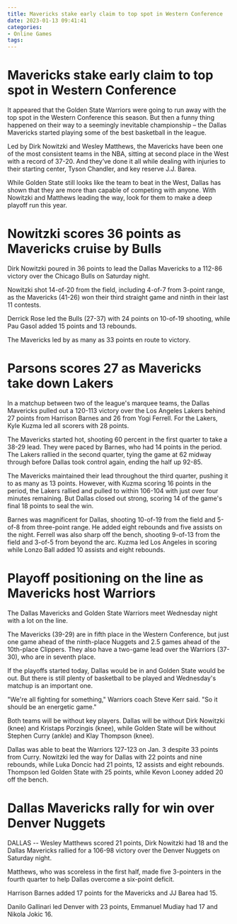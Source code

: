 ```yaml
---
title: Mavericks stake early claim to top spot in Western Conference
date: 2023-01-13 09:41:41
categories:
- Online Games
tags:
---
```



#  Mavericks stake early claim to top spot in Western Conference

It appeared that the Golden State Warriors were going to run away with the top spot in the Western Conference this season. But then a funny thing happened on their way to a seemingly inevitable championship – the Dallas Mavericks started playing some of the best basketball in the league.

Led by Dirk Nowitzki and Wesley Matthews, the Mavericks have been one of the most consistent teams in the NBA, sitting at second place in the West with a record of 37-20. And they’ve done it all while dealing with injuries to their starting center, Tyson Chandler, and key reserve J.J. Barea.

While Golden State still looks like the team to beat in the West, Dallas has shown that they are more than capable of competing with anyone. With Nowitzki and Matthews leading the way, look for them to make a deep playoff run this year.

#  Nowitzki scores 36 points as Mavericks cruise by Bulls

Dirk Nowitzki poured in 36 points to lead the Dallas Mavericks to a 112-86 victory over the Chicago Bulls on Saturday night.

Nowitzki shot 14-of-20 from the field, including 4-of-7 from 3-point range, as the Mavericks (41-26) won their third straight game and ninth in their last 11 contests.

Derrick Rose led the Bulls (27-37) with 24 points on 10-of-19 shooting, while Pau Gasol added 15 points and 13 rebounds.

The Mavericks led by as many as 33 points en route to victory.

#  Parsons scores 27 as Mavericks take down Lakers

In a matchup between two of the league's marquee teams, the Dallas Mavericks pulled out a 120-113 victory over the Los Angeles Lakers behind 27 points from Harrison Barnes and 26 from Yogi Ferrell. For the Lakers, Kyle Kuzma led all scorers with 28 points.

The Mavericks started hot, shooting 60 percent in the first quarter to take a 38-29 lead. They were paced by Barnes, who had 14 points in the period. The Lakers rallied in the second quarter, tying the game at 62 midway through before Dallas took control again, ending the half up 92-85.

The Mavericks maintained their lead throughout the third quarter, pushing it to as many as 13 points. However, with Kuzma scoring 16 points in the period, the Lakers rallied and pulled to within 106-104 with just over four minutes remaining. But Dallas closed out strong, scoring 14 of the game's final 18 points to seal the win.

Barnes was magnificent for Dallas, shooting 10-of-19 from the field and 5-of-8 from three-point range. He added eight rebounds and five assists on the night. Ferrell was also sharp off the bench, shooting 9-of-13 from the field and 3-of-5 from beyond the arc. Kuzma led Los Angeles in scoring while Lonzo Ball added 10 assists and eight rebounds.

#  Playoff positioning on the line as Mavericks host Warriors

The Dallas Mavericks and Golden State Warriors meet Wednesday night with a lot on the line.

The Mavericks (39-29) are in fifth place in the Western Conference, but just one game ahead of the ninth-place Nuggets and 2.5 games ahead of the 10th-place Clippers. They also have a two-game lead over the Warriors (37-30), who are in seventh place.

If the playoffs started today, Dallas would be in and Golden State would be out. But there is still plenty of basketball to be played and Wednesday's matchup is an important one.

"We're all fighting for something," Warriors coach Steve Kerr said. "So it should be an energetic game."

Both teams will be without key players. Dallas will be without Dirk Nowitzki (knee) and Kristaps Porzingis (knee), while Golden State will be without Stephen Curry (ankle) and Klay Thompson (knee).

Dallas was able to beat the Warriors 127-123 on Jan. 3 despite 33 points from Curry. Nowitzki led the way for Dallas with 22 points and nine rebounds, while Luka Doncic had 21 points, 12 assists and eight rebounds. Thompson led Golden State with 25 points, while Kevon Looney added 20 off the bench.

#  Dallas Mavericks rally for win over Denver Nuggets

DALLAS -- Wesley Matthews scored 21 points, Dirk Nowitzki had 18 and the Dallas Mavericks rallied for a 106-98 victory over the Denver Nuggets on Saturday night.

Matthews, who was scoreless in the first half, made five 3-pointers in the fourth quarter to help Dallas overcome a six-point deficit.

Harrison Barnes added 17 points for the Mavericks and JJ Barea had 15.

Danilo Gallinari led Denver with 23 points, Emmanuel Mudiay had 17 and Nikola Jokic 16.